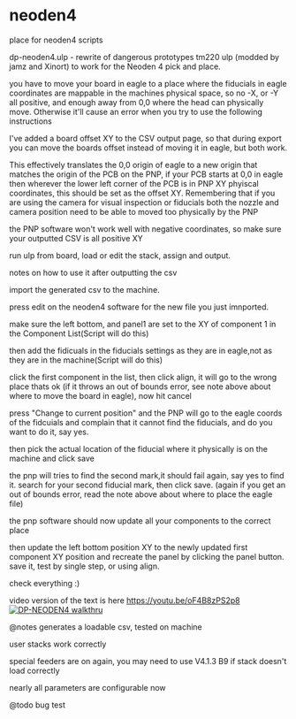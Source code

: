 # neoden4
place for neoden4 scripts

dp-neoden4.ulp - rewrite of dangerous prototypes tm220 ulp (modded by jamz and Xinort) to work for the Neoden 4 pick and place.

you have to move your board in eagle to a place where the fiducials in eagle coordinates are mappable in the machines physical space, so no -X,  or -Y all positive, and enough away from 0,0 where the head can physically move. Otherwise it'll cause an error when you try to use the following instructions

I've added a board offset XY to the CSV output page, so that during export you can move the boards offset instead of moving it in eagle, but both work. 

This effectively translates the 0,0 origin of eagle to a new origin that matches the origin of the PCB on the PNP, if your PCB starts at 0,0 in eagle then wherever the lower left corner of the PCB is in PNP XY phyiscal coordinates, this should be set as the offset XY. Remembering that if you are using the camera for visual inspection or fiducials both the nozzle and camera position need to be able to moved too physically by the PNP

the PNP software won't work well with negative coordinates, so make sure your outputted CSV is all positive XY

run ulp from board, load or edit the stack, assign and output.

notes on how to use it after outputting the csv

import the generated csv to the machine.

press edit on the neoden4 software for the new file you just imnported.

make sure the left bottom, and panel1 are set to the XY of component 1 in the Component List(Script will do this)

then add the fidicuals in the fiducials settings as they are in eagle,not as they are in the machine(Script will do this)

click the first component in the list, then click align, it will go to the wrong place thats ok (if it throws an out of bounds error, see note above about where to move the board in eagle), now hit cancel

press "Change to current position" and the PNP will go to the eagle coords of the fidcuials and complain that it cannot find the fiducials, and do you want to do it, say yes.

then  pick the actual location of the fiducial where it physically is on the machine and click save

the pnp  will tries to find the second mark,it should fail again, say yes to find it. search for your second fiducial mark, then click save. (again if you get an out of bounds error, read the note above about where to place the eagle file)

the pnp software should now update all your components to the correct place

then update the left bottom position XY to the newly updated first component XY position and recreate the panel by clicking the panel button. save it, test by single step, or using align.

check everything :)

video version of the text is here https://youtu.be/oF4B8zPS2p8
[![DP-NEODEN4 walkthru](https://img.youtube.com/vi/oF4B8zPS2p8/0.jpg)](https://www.youtube.com/watch?v=oF4B8zPS2p8)

@notes
 generates a loadable csv, tested on machine
 
 user stacks work correctly
 
 special feeders are on again, you may need to use V4.1.3 B9 if stack doesn't load correctly
 
 nearly all parameters are configurable now
 
 
@todo
 bug test
